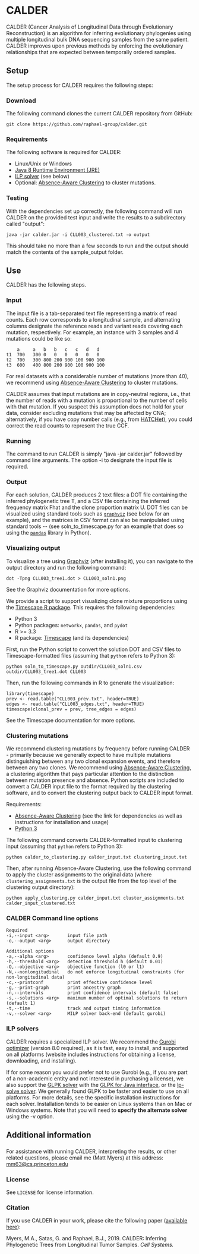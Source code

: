 CALDER
=======================

CALDER (Cancer Analysis of Longitudinal Data through Evolutionary Reconstruction) is an algorithm for inferring evolutionary phylogenies using multiple longitudinal bulk DNA sequencing samples from the same patient. CALDER improves upon previous methods by enforcing the evolutionary relationships that are expected between temporally ordered samples. 

Setup
------------------------
The setup process for CALDER requires the following steps:

### Download
The following command clones the current CALDER repository from GitHub:

    git clone https://github.com/raphael-group/calder.git

### Requirements
The following software is required for CALDER:

* Linux/Unix or Windows
* [Java 8 Runtime Environment (JRE)](https://www.oracle.com/technetwork/java/javase/downloads/jre8-downloads-2133155.html)
* [ILP solver](#ilp-solvers) (see below)
* Optional: [Absence-Aware Clustering](https://github.com/raphael-group/Absence-Aware-Clustering) to cluster mutations.

### Testing
With the dependencies set up correctly, the following command will run CALDER on the provided test input and write the results to a subdirectory called "output":

    java -jar calder.jar -i CLL003_clustered.txt -o output

This should take no more than a few seconds to run and the output should match the contents of the sample_output folder.

Use
----------------
CALDER has the following steps.

### Input
The input file is a tab-separated text file representing a matrix of read counts. Each row corresponds to a longitudinal sample, and alternating columns designate the reference reads and variant reads covering each mutation, respectively. For example, an instance with 3 samples and 4 mutations could be like so:

        a     a   b   b   c   c   d   d
    t1  700   300 0   0   0   0   0   0
    t2  700   300 800 200 900 100 900 100
    t3  600   400 800 200 900 100 900 100
    
For real datasets with a considerable number of mutations (more than 40), we recommend using [Absence-Aware Clustering](https://github.com/raphael-group/Absence-Aware-Clustering) to cluster mutations.

CALDER assumes that input mutations are in copy-neutral regions, i.e., that the number of reads with a mutation is proportional to the number of cells with that mutation. If you suspect this assumption does not hold for your data, consider excluding mutations that may be affected by CNA; alternatively, if you have copy number calls (e.g., from [HATCHet](https://github.com/raphael-group/hatchet)), you could correct the read counts to represent the true CCF.

### Running
The command to run CALDER is simply "java -jar calder.jar" followed by command line arguments. The option -i to designate the input file is required.

### Output
For each solution, CALDER produces 2 text files: a DOT file containing the inferred phylogenetic tree T, and a CSV file containing the inferred frequency matrix Fhat and the clone proportion matrix U. DOT files can be visualized using standard tools such as [`graphviz`](https://www.graphviz.org/) (see below for an example), and the matrices in CSV format can also be manipulated using standard tools -- (see soln_to_timescape.py for an example that does so using the [`pandas`](https://pandas.pydata.org/) library in Python).

### Visualizing output
To visualize a tree using [Graphviz](https://www.graphviz.org/) (after installing it), you can navigate to the output directory and run the following command:
```    
dot -Tpng CLL003_tree1.dot > CLL003_soln1.png
```
See the Graphviz documentation for more options.

We provide a script to support visualizing clone mixture proportions using the [Timescape R package](https://bioconductor.org/packages/release/bioc/html/timescape.html). This requires the following dependencies:
* Python 3
* Python packages: `networkx`, `pandas`, and `pydot`
* R >= 3.3
* R package: [Timescape](https://bioconductor.org/packages/release/bioc/html/timescape.html) (and its dependencies)

First, run the Python script to convert the solution DOT and CSV files to Timescape-formatted files (assuming that `python` refers to Python 3):
```
python soln_to_timescape.py outdir/CLL003_soln1.csv outdir/CLL003_tree1.dot CLL003
```
Then, run the following commands in R to generate the visualization:
```
library(timescape)
prev <- read.table("CLL003_prev.txt", header=TRUE)
edges <- read.table("CLL003_edges.txt", header=TRUE)
timescape(clonal_prev = prev, tree_edges = edges)
```
See the Timescape documentation for more options.

### Clustering mutations
We recommend clustering mutations by frequency before running CALDER - primarily because we generally expect to have multiple mutations distinguishing between any two clonal expansion events, and therefore between any two clones. We recommend using [Absence-Aware Clustering](https://github.com/raphael-group/Absence-Aware-Clustering), a clustering algorithm that pays particular attention to the distinction between mutation presence and absence. Python scripts are included to convert a CALDER input file to the format required by the clustering software, and to convert the clustering output back to CALDER input format.

Requirements:
* [Absence-Aware Clustering](https://github.com/raphael-group/Absence-Aware-Clustering) (see the link for dependencies as well as instructions for installation and usage)
* [Python 3](https://www.python.org/downloads/)

The following command converts CALDER-formatted input to clustering input (assuming that `python` refers to Python 3):
```
python calder_to_clustering.py calder_input.txt clustering_input.txt
```

Then, after running Absence-Aware Clustering, use the following command to apply the cluster assignments to the original data (where `clustering_assignments.txt` is the output file from the top level of the clustering output directory):
```
python apply_clustering.py calder_input.txt cluster_assignments.txt calder_input_clustered.txt
```

### CALDER Command line options
    Required
    -i,--input <arg>       input file path
    -o,--output <arg>      output directory
    
    Additional options
    -a,--alpha <arg>       confidence level alpha (default 0.9)
    -h,--threshold <arg>   detection threshold h (default 0.01) 
    -O,--objective <arg>   objective function (l0 or l1)
    -N,--nonlongitudinal   do not enforce longitudinal constraints (for non-longitudinal data)
    -c,--printconf         print effective confidence level
    -g,--print-graph       print ancestry graph
    -n,--intervals         print confidence intervals (default false)
    -s,--solutions <arg>   maximum number of optimal solutions to return (default 1)
    -t,--time              track and output timing information
    -v,--solver <arg>      MILP solver back-end (default gurobi)
    
### ILP solvers
CALDER requires a specialized ILP solver. We recommend the [Gurobi optimizer](http://www.gurobi.com/index) (version 8.0 required), as it is fast, easy to install, and supported on all platforms (website includes instructions for obtaining a license, downloading, and installing). 

If for some reason you would prefer not to use Gurobi (e.g., if you are part of a non-academic entity and not interested in purchasing a license), we also support the [GLPK solver](https://www.gnu.org/software/glpk/) with the [GLPK for Java interface](http://glpk-java.sourceforge.net/), or the [lp-solve solver](https://sourceforge.net/projects/lpsolve/files/lpsolve/5.5.2.5/). We generally found GLPK to be faster and easier to use on all platforms. For more details, see the specific installation instructions for each solver. Installation tends to be easier on Linux systems than on Mac or Windows systems. Note that you will need to **specify the alternate solver** using the -v option.

Additional information
----------------
###
For assistance with running CALDER, interpreting the results, or other related questions, please email me (Matt Myers) at this address: [mm63@cs.princeton.edu](mailto:mm63@cs.princeton.edu)

### License
See `LICENSE` for license information.

### Citation
If you use CALDER in your work, please cite the following paper ([available here](https://www.cell.com/cell-systems/fulltext/S2405-4712(19)30191-7)):


Myers, M.A., Satas, G. and Raphael, B.J., 2019. CALDER: Inferring Phylogenetic Trees from Longitudinal Tumor Samples. *Cell Systems.*
